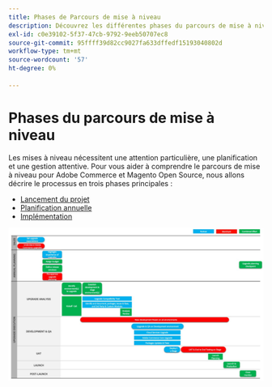 ```yaml
---
title: Phases de Parcours de mise à niveau
description: Découvrez les différentes phases du parcours de mise à niveau pour les projets Adobe Commerce et Magento Open Source.
exl-id: c0e39102-5f37-47cb-9792-9eeb50707ec8
source-git-commit: 95ffff39d82cc9027fa633dffedf15193040802d
workflow-type: tm+mt
source-wordcount: '57'
ht-degree: 0%

---
```


# Phases du parcours de mise à niveau

Les mises à niveau nécessitent une attention particulière, une planification et une gestion attentive. Pour vous aider à comprendre le parcours de mise à niveau pour Adobe Commerce et Magento Open Source, nous allons décrire le processus en trois phases principales :

- [Lancement du projet](project-launch.md)
- [Planification annuelle](annual-planning.md)
- [Implémentation](implementation.md)

![](../../assets/upgrade-guide/upgrade-journey-phases.svg)
